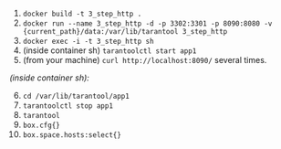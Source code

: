 1. `docker build -t 3_step_http .`
2. `docker run --name 3_step_http -d -p 3302:3301 -p 8090:8080 -v {current_path}/data:/var/lib/tarantool 3_step_http`
3. `docker exec -i -t 3_step_http sh`
4. (inside container sh) `tarantoolctl start app1`
5. (from your machine) `curl http://localhost:8090/` several times.

_(inside container sh):_

6. `cd /var/lib/tarantool/app1`
7. `tarantoolctl stop app1`
8. `tarantool`
9. `box.cfg{}`
10. `box.space.hosts:select{}`
